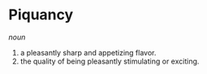 # Piquancy

*noun*
1. a pleasantly sharp and appetizing flavor.
2. the quality of being pleasantly stimulating or exciting.
